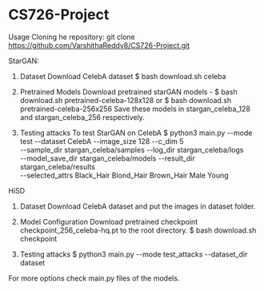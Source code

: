 # CS726-Project
Usage
Cloning he repository: git clone https://github.com/VarshithaReddy8/CS726-Project.git

StarGAN:

1. Dataset
Download CelebA dataset
$ bash download.sh celeba

2. Pretrained Models
Download pretrained starGAN models - 
$ bash download.sh pretrained-celeba-128x128 or 
$ bash download.sh pretrained-celeba-256x256
Save these models in stargan_celeba_128 and stargan_celeba_256 respectively.

3. Testing attacks 
To test StarGAN on CelebA
$ python3 main.py --mode test --dataset CelebA --image_size 128 --c_dim 5 \
                 --sample_dir stargan_celeba/samples --log_dir stargan_celeba/logs \
                 --model_save_dir stargan_celeba/models --result_dir stargan_celeba/results \
                 --selected_attrs Black_Hair Blond_Hair Brown_Hair Male Young
                 
HiSD

1. Dataset
Download CelebA dataset and put the images in dataset folder.

2. Model Configuration
Download pretrained checkpoint checkpoint_256_celeba-hq.pt to the root directory.
$ bash download.sh checkpoint

3. Testing attacks
$ python3 main.py --mode test_attacks --dataset_dir dataset

For more options check main.py files of the models.

